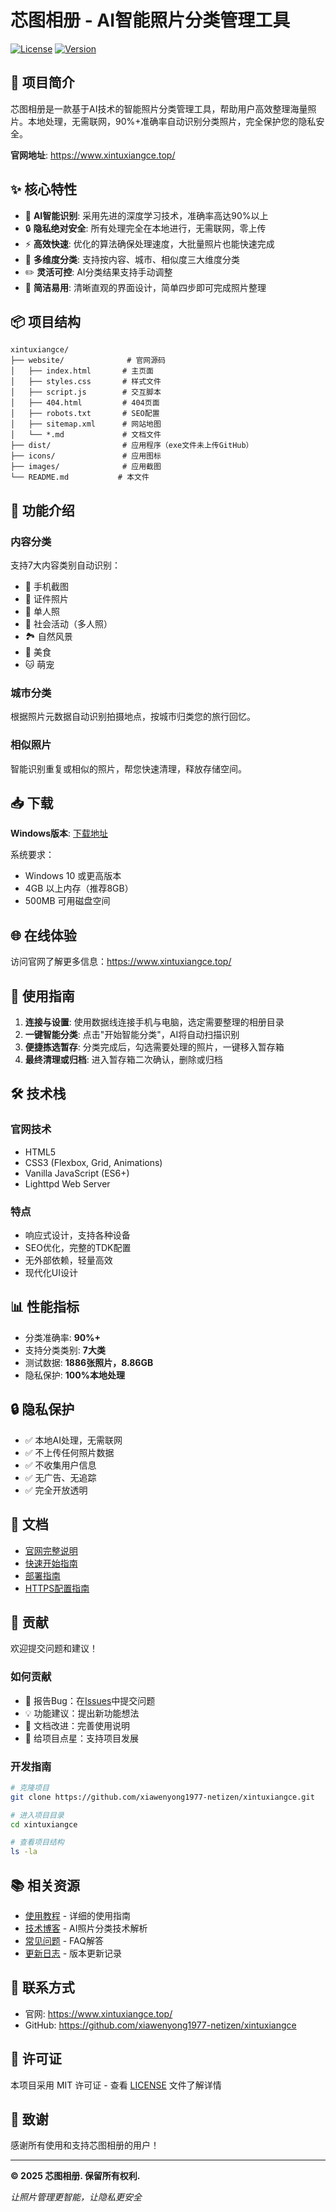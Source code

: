 # 芯图相册 - AI智能照片分类管理工具

[![License](https://img.shields.io/badge/license-MIT-blue.svg)](LICENSE)
[![Version](https://img.shields.io/badge/version-1.0.0-green.svg)](https://github.com/xiawenyong1977-netizen/xintuxiangce)

## 📖 项目简介

芯图相册是一款基于AI技术的智能照片分类管理工具，帮助用户高效整理海量照片。本地处理，无需联网，90%+准确率自动识别分类照片，完全保护您的隐私安全。

**官网地址**: https://www.xintuxiangce.top/

## ✨ 核心特性

- 🤖 **AI智能识别**: 采用先进的深度学习技术，准确率高达90%以上
- 🔒 **隐私绝对安全**: 所有处理完全在本地进行，无需联网，零上传
- ⚡ **高效快速**: 优化的算法确保处理速度，大批量照片也能快速完成
- 🎯 **多维度分类**: 支持按内容、城市、相似度三大维度分类
- ✏️ **灵活可控**: AI分类结果支持手动调整
- 🎨 **简洁易用**: 清晰直观的界面设计，简单四步即可完成照片整理

## 📦 项目结构

```
xintuxiangce/
├── website/              # 官网源码
│   ├── index.html       # 主页面
│   ├── styles.css       # 样式文件
│   ├── script.js        # 交互脚本
│   ├── 404.html         # 404页面
│   ├── robots.txt       # SEO配置
│   ├── sitemap.xml      # 网站地图
│   └── *.md             # 文档文件
├── dist/                # 应用程序（exe文件未上传GitHub）
├── icons/               # 应用图标
├── images/              # 应用截图
└── README.md           # 本文件
```

## 🚀 功能介绍

### 内容分类
支持7大内容类别自动识别：
- 📱 手机截图
- 🪪 证件照片
- 👤 单人照
- 👥 社会活动（多人照）
- 🏞️ 自然风景
- 🍔 美食
- 🐱 萌宠

### 城市分类
根据照片元数据自动识别拍摄地点，按城市归类您的旅行回忆。

### 相似照片
智能识别重复或相似的照片，帮您快速清理，释放存储空间。

## 📥 下载

**Windows版本**: [下载地址](https://www.xintuxiangce.top/#download)

系统要求：
- Windows 10 或更高版本
- 4GB 以上内存（推荐8GB）
- 500MB 可用磁盘空间

## 🌐 在线体验

访问官网了解更多信息：https://www.xintuxiangce.top/

## 📝 使用指南

1. **连接与设置**: 使用数据线连接手机与电脑，选定需要整理的相册目录
2. **一键智能分类**: 点击"开始智能分类"，AI将自动扫描识别
3. **便捷拣选暂存**: 分类完成后，勾选需要处理的照片，一键移入暂存箱
4. **最终清理或归档**: 进入暂存箱二次确认，删除或归档

## 🛠️ 技术栈

### 官网技术
- HTML5
- CSS3 (Flexbox, Grid, Animations)
- Vanilla JavaScript (ES6+)
- Lighttpd Web Server

### 特点
- 响应式设计，支持各种设备
- SEO优化，完整的TDK配置
- 无外部依赖，轻量高效
- 现代化UI设计

## 📊 性能指标

- 分类准确率: **90%+**
- 支持分类类别: **7大类**
- 测试数据: **1886张照片，8.86GB**
- 隐私保护: **100%本地处理**

## 🔒 隐私保护

- ✅ 本地AI处理，无需联网
- ✅ 不上传任何照片数据
- ✅ 不收集用户信息
- ✅ 无广告、无追踪
- ✅ 完全开放透明

## 📄 文档

- [官网完整说明](website/README.md)
- [快速开始指南](website/QUICK_START.md)
- [部署指南](website/DEPLOYMENT.md)
- [HTTPS配置指南](website/HTTPS_SETUP_GUIDE.md)

## 🤝 贡献

欢迎提交问题和建议！

### 如何贡献
- 🐛 报告Bug：在[Issues](https://github.com/xiawenyong1977-netizen/xintuxiangce/issues)中提交问题
- 💡 功能建议：提出新功能想法
- 📝 文档改进：完善使用说明
- 🌟 给项目点星：支持项目发展

### 开发指南
```bash
# 克隆项目
git clone https://github.com/xiawenyong1977-netizen/xintuxiangce.git

# 进入项目目录
cd xintuxiangce

# 查看项目结构
ls -la
```

## 📚 相关资源

- [使用教程](https://www.xintuxiangce.top/blog.html) - 详细的使用指南
- [技术博客](https://www.xintuxiangce.top/blog.html) - AI照片分类技术解析
- [常见问题](https://www.xintuxiangce.top/#faq) - FAQ解答
- [更新日志](https://github.com/xiawenyong1977-netizen/xintuxiangce/releases) - 版本更新记录

## 📮 联系方式

- 官网: https://www.xintuxiangce.top/
- GitHub: https://github.com/xiawenyong1977-netizen/xintuxiangce

## 📜 许可证

本项目采用 MIT 许可证 - 查看 [LICENSE](LICENSE) 文件了解详情

## 🙏 致谢

感谢所有使用和支持芯图相册的用户！

---

**© 2025 芯图相册. 保留所有权利.**

*让照片管理更智能，让隐私更安全*


